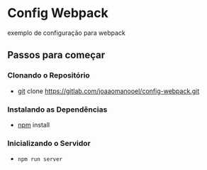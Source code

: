 # Config Webpack

exemplo de configuração para webpack

## Passos para começar

### Clonando o Repositório

* [git](https://git-scm.com/downloads) clone https://gitlab.com/joaaomanooel/config-webpack.git

### Instalando as Dependências

* [npm](https://www.npmjs.com/get-npm) install

### Inicializando o Servidor

* `npm run server`

